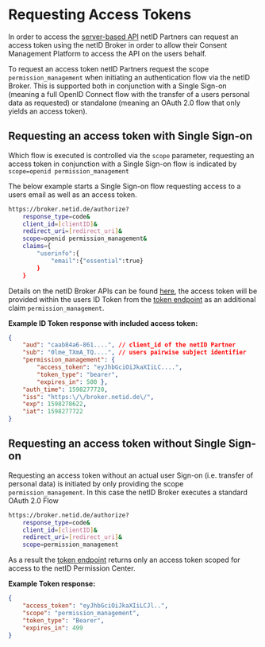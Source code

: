 # Requesting Access Tokens

In order to access the [server-based API](server-based.md) netID Partners can request an access token using the netID Broker in order to allow their Consent Management Platform to access the API on the users behalf.

To request an access token netID Partners request the scope `permission_management` when initiating an authentication flow via the netID Broker. This is supported both in conjunction with a Single Sign-on (meaning a full OpenID Connect flow with the transfer of a users personal data as requested) or standalone (meaning an OAuth 2.0 flow that only yields an access token).

## Requesting an access token with Single Sign-on

Which flow is executed is controlled via the `scope` parameter, requesting an access token in conjunction with a Single Sign-on flow is indicated by `scope=openid permission_management`

The below example starts a Single Sign-on flow requesting access to a users email as well as an access token.

```bash
https://broker.netid.de/authorize?
    response_type=code&
    client_id=[clientID]&
    redirect_uri=[redirect_uri]&
    scope=openid permission_management&
    claims={
        "userinfo":{
            "email":{"essential":true}
        }
    }
```

Details on the netID Broker APIs can be found [here](/sso/), the access token will be provided within the users ID Token from the [token endpoint](/sso/#token-endpoint) as an additional claim `permission_management`.

**Example ID Token response with included access token:**

```json
{
    "aud": "caab84a6-861....", // client_id of the netID Partner
    "sub": "0lme_TXmA_TQ....", // users pairwise subject identifier
    "permission_management": {
        "access_token": "eyJhbGciOiJkaXIiLC....",
        "token_type": "bearer",
        "expires_in": 500 },
    "auth_time": 1598277720,
    "iss": "https:\/\/broker.netid.de\/",
    "exp": 1598278622,
    "iat": 1598277722
}
```

## Requesting an access token without Single Sign-on

Requesting an access token without an actual user Sign-on (i.e. transfer of personal data) is initiated by only providing the scope `permission_management`. In this case the netID Broker executes a standard OAuth 2.0 Flow

```bash
https://broker.netid.de/authorize?
    response_type=code&
    client_id=[clientID]&
    redirect_uri=[redirect_uri]&
    scope=permission_management
```

As a result the [token endpoint](/sso/#token-endpoint) returns only an access token scoped for access to the netID Permission Center.

**Example Token response:**

```json
{
    "access_token": "eyJhbGciOiJkaXIiLCJl..",
    "scope": "permission_management",
    "token_type": "Bearer",
    "expires_in": 499
}
```
